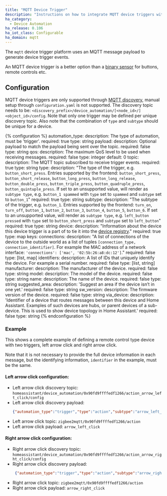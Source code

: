 ```yaml
---
title: "MQTT Device Trigger"
description: "Instructions on how to integrate MQTT device triggers within Home Assistant."
ha_category:
  - Device Automation
ha_release: 0.106
ha_iot_class: Configurable
ha_domain: mqtt
---
```


The `mqtt` device trigger platform uses an MQTT message payload to generate device trigger events.

An MQTT device trigger is a better option than a [binary sensor](/integrations/binary_sensor.mqtt/) for buttons, remote controls etc.

## Configuration

MQTT device triggers are only supported through [MQTT discovery](/docs/mqtt/discovery/), manual setup through `configuration.yaml` is not supported.
The discovery topic needs to be: `<discovery_prefix>/device_automation/[<node_id>/]<object_id>/config`. Note that only one trigger may be defined per unique discovery topic. Also note that the combination of `type` and `subtype` should be unique for a device.

{% configuration %}
automation_type:
  description: The type of automation, must be 'trigger'.
  required: true
  type: string
payload:
  description: Optional payload to match the payload being sent over the topic.
  required: false
  type: string
qos:
  description: The maximum QoS level to be used when receiving messages.
  required: false
  type: integer
  default: 0
topic:
  description: The MQTT topic subscribed to receive trigger events.
  required: true
  type: string
type:
  description: "The type of the trigger, e.g. `button_short_press`. Entries supported by the frontend: `button_short_press`, `button_short_release`, `button_long_press`, `button_long_release`, `button_double_press`, `button_triple_press`, `button_quadruple_press`, `button_quintuple_press`. If set to an unsupported value, will render as `subtype type`, e.g. `button_1 spammed` with `type` set to `spammed` and `subtype` set to `button_1`"
  required: true
  type: string
subtype:
  description: "The subtype of the trigger, e.g. `button_1`. Entries supported by the frontend: `turn_on`, `turn_off`, `button_1`, `button_2`, `button_3`, `button_4`, `button_5`, `button_6`. If set to an unsupported value, will render as `subtype type`, e.g. `left_button pressed` with `type` set to `button_short_press` and `subtype` set to `left_button`"
  required: true
  type: string
device:
  description: "Information about the device this device trigger is a part of to tie it into the [device registry](https://developers.home-assistant.io/docs/en/device_registry_index.html)."
  required: true
  type: map
  keys:
    connections:
      description: "A list of connections of the device to the outside world as a list of tuples `[connection_type, connection_identifier]`. For example the MAC address of a network interface: `'connections': ['mac', '02:5b:26:a8:dc:12']`."
      required: false
      type: [list, map]
    identifiers:
      description: A list of IDs that uniquely identify the device. For example a serial number.
      required: false
      type: [list, string]
    manufacturer:
      description: The manufacturer of the device.
      required: false
      type: string
    model:
      description: The model of the device.
      required: false
      type: string
    name:
      description: The name of the device.
      required: false
      type: string
    suggested_area:
      description: 'Suggest an area if the device isn’t in one yet.'
      required: false
      type: string
    sw_version:
      description: The firmware version of the device.
      required: false
      type: string
    via_device:
      description: 'Identifier of a device that routes messages between this device and Home Assistant. Examples of such devices are hubs, or parent devices of a sub-device. This is used to show device topology in Home Assistant.'
      required: false
      type: string
{% endconfiguration %}

### Example

This shows a complete example of defining a remote control type device with two triggers, left arrow click and right arrow click.

Note that it is not necessary to provide the full device information in each message, but the identifying information, `identifier` in the example, must be the same.

#### Left arrow click configuration:
- Left arrow click discovery topic: `homeassistant/device_automation/0x90fd9ffffedf1266/action_arrow_left_click/config`
- Left arrow click discovery payload: 
  ```json
  {"automation_type":"trigger","type":"action","subtype":"arrow_left_click","payload":"arrow_left_click","topic":"zigbee2mqtt/0x90fd9ffffedf1266/action","device":{"identifiers":["zigbee2mqtt_0x90fd9ffffedf1266"],"name":"0x90fd9ffffedf1266","sw_version":"Zigbee2mqtt 1.14.0","model":"TRADFRI remote control (E1524/E1810)","manufacturer":"IKEA"}}
  ```
- Left arrow click topic: `zigbee2mqtt/0x90fd9ffffedf1266/action`
- Left arrow click payload: `arrow_left_click`
#### Right arrow click configuration:
- Right arrow click discovery topic: `homeassistant/device_automation/0x90fd9ffffedf1266/action_arrow_right_click/config`
- Right arrow click discovery payload:
  ```json
   {"automation_type":"trigger","type":"action","subtype":"arrow_right_click","payload":"arrow_right_click","topic":"zigbee2mqtt/0x90fd9ffffedf1266/action","device":{"identifiers":["zigbee2mqtt_0x90fd9ffffedf1266"]}}
   ```
- Right arrow click topic: `zigbee2mqtt/0x90fd9ffffedf1266/action`
- Right arrow click payload: `arrow_right_click`
